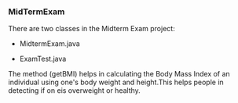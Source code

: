 ### MidTermExam
There are two classes in the Midterm Exam project:

- MidtermExam.java

- ExamTest.java

The method (getBMI) helps in calculating the Body Mass Index of an individual using one's body weight and height.This helps people in detecting if on eis overweight or healthy.
